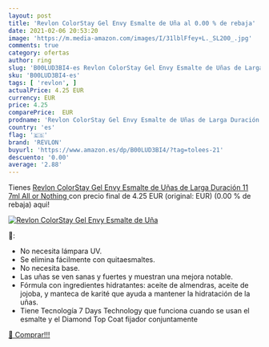 ```yaml
---
layout: post
title: 'Revlon ColorStay Gel Envy Esmalte de Uña al 0.00 % de rebaja'
date: 2021-02-06 20:53:20
image: 'https://m.media-amazon.com/images/I/31lblFfey+L._SL200_.jpg'
comments: true
category: ofertas
author: ring
slug: 'B00LUD3BI4-es Revlon ColorStay Gel Envy Esmalte de Uñas de Larga...'
sku: 'B00LUD3BI4-es'
tags: [ 'revlon', ]
actualPrice: 4.25 EUR
currency: EUR
price: 4.25
comparePrice:  EUR
prodname: 'Revlon ColorStay Gel Envy Esmalte de Uñas de Larga Duración 11 7ml  All or Nothing '
country: 'es'
flag: '🇪🇸'
brand: 'REVLON'
buyurl: 'https://www.amazon.es/dp/B00LUD3BI4/?tag=tolees-21'
descuento: '0.00'
average: '2.88'
---
```


Tienes [Revlon ColorStay Gel Envy Esmalte de Uñas de Larga Duración 11 7ml  All or Nothing ](https://www.amazon.es/dp/B00LUD3BI4/?tag=tolees-21) con precio final de  4.25 EUR (original:  EUR) (0.00 %  de rebaja) aqui!

[![Revlon ColorStay Gel Envy Esmalte de Uña](https://m.media-amazon.com/images/I/31lblFfey+L._SL200_.jpg)](https://www.amazon.es/dp/B00LUD3BI4/?tag=tolees-21)

🔎:

- No necesita lámpara UV.
- Se elimina fácilmente con quitaesmaltes.
- No necesita base.
- Las uñas se ven sanas y fuertes y muestran una mejora notable.
- Fórmula con ingredientes hidratantes: aceite de almendras, aceite de jojoba, y manteca de karité que ayuda a mantener la hidratación de la uñas.
- Tiene Tecnología 7 Days Technology que funciona cuando se usan el esmalte y el Diamond Top Coat fijador conjuntamente

[🛒 Comprar!!!](https://www.amazon.es/dp/B00LUD3BI4/?tag=tolees-21)
